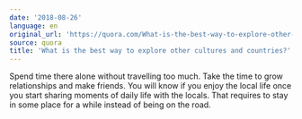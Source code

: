```yaml
---
date: '2018-08-26'
language: en
original_url: 'https://quora.com/What-is-the-best-way-to-explore-other-cultures-and-countries/answer/Clément-Renaud'
source: quora
title: 'What is the best way to explore other cultures and countries?'
---
```


Spend time there alone without travelling too much. Take the time to
grow relationships and make friends. You will know if you enjoy the
local life once you start sharing moments of daily life with the locals.
That requires to stay in some place for a while instead of being on the
road.
